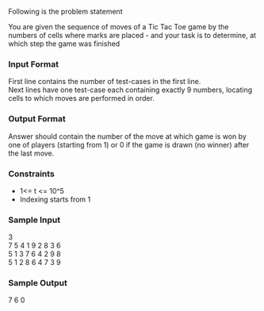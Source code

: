 Following is the problem statement

You are given the sequence of moves of a Tic Tac Toe game by the numbers of cells where marks are placed - and your task is to determine, at which step the game was finished

### **Input Format**
First line contains the number of test-cases in the first line.<br>
Next lines have one test-case each containing exactly 9 numbers, locating cells to which moves are performed in order.

### **Output Format**
Answer should contain the number of the move at which game is won by one of players (starting from 1) or 0 if the game is drawn (no winner) after the last move.

### **Constraints**
* 1<= t <= 10^5
* Indexing starts from 1

### **Sample Input**
3 <br>
7 5 4 1 9 2 8 3 6 <br>
5 1 3 7 6 4 2 9 8 <br>
5 1 2 8 6 4 7 3 9 <br>

### **Sample Output**
7 6 0
